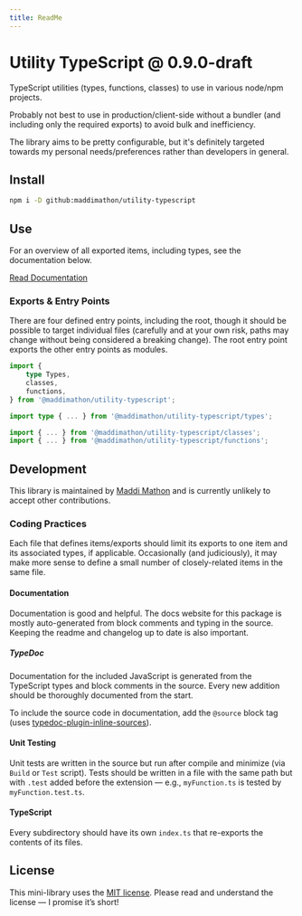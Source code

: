 ```yaml
---
title: ReadMe
---
```


<!--README_HEADER-->
# Utility TypeScript @ 0.9.0-draft
<!--/README_HEADER-->

<!--README_DESC-->
TypeScript utilities (types, functions, classes) to use in various node/npm projects.
<!--/README_DESC-->

Probably not best to use in production/client-side without a bundler (and
including only the required exports) to avoid bulk and inefficiency.

The library aims to be pretty configurable, but it's definitely targeted towards
my personal needs/preferences rather than developers in general.



## Install

```sh
npm i -D github:maddimathon/utility-typescript
```


## Use

For an overview of all exported items, including types, see the documentation below.

<!--README_DOCS_CTA-->
<a href="https://maddimathon.github.io/utility-typescript" class="button" target="_blank">Read Documentation</a>
<!--/README_DOCS_CTA-->


### Exports & Entry Points

There are four defined entry points, including the root, though it should be
possible to target individual files (carefully and at your own risk, paths may
change without being considered a breaking change). The root entry point exports
the other entry points as modules.

```ts
import {
    type Types,
    classes,
    functions,
} from '@maddimathon/utility-typescript';

import type { ... } from '@maddimathon/utility-typescript/types';

import { ... } from '@maddimathon/utility-typescript/classes';
import { ... } from '@maddimathon/utility-typescript/functions';
```


## Development

This library is maintained by [Maddi Mathon](https://www.maddimathon.com) and is
currently unlikely to accept other contributions.


### Coding Practices

Each file that defines items/exports should limit its exports to one item and
its associated types, if applicable.  Occasionally (and judiciously), it may
make more sense to define a small number of closely-related items in the same
file.

#### Documentation

Documentation is good and helpful.  The docs website for this package is mostly
auto-generated from block comments and typing in the source.  Keeping the readme
and changelog up to date is also important.

##### TypeDoc

Documentation for the included JavaScript is generated from the TypeScript types
and block comments in the source.  Every new addition should be thoroughly
documented from the start.

To include the source code in documentation, add the `@source` block tag (uses
[typedoc-plugin-inline-sources](https://www.npmjs.com/package/typedoc-plugin-inline-sources)).

#### Unit Testing

Unit tests are written in the source but run after compile and minimize (via
`Build` or `Test` script).  Tests should be written in a file with the same path
but with `.test` added before the extension — e.g., `myFunction.ts` is tested by
`myFunction.test.ts`.

#### TypeScript

Every subdirectory should have its own `index.ts` that re-exports the contents
of its files.



## License

This mini-library uses the [MIT license](LICENSE.md).  Please read and understand
the license — I promise it’s short!